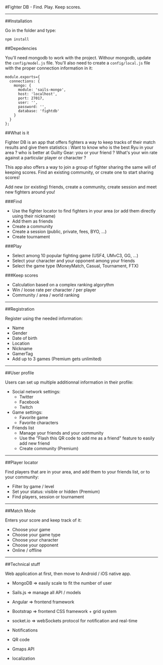 #Fighter DB - Find. Play. Keep scores.

---------------------------

##Installation

Go in the folder and type:

```
npm install
```

##Depedencies

You'll need mongodb to work with the project. Withour mongodb, update the `config/model.js` file.
You'll also need to create a `config/local.js` file with the proper connection information in it:

```
module.exports={
  connections: {
    mongo: {
      module: 'sails-mongo',
      host: 'localhost',
      port: 27017,
      user: '',
      password: '',
      database: 'fightdb'
    }
  }
};
```
##What is it

Fighter DB is an app that offers fighters a way to keep tracks of their match results and give them statistics : Want to know who is the best Ryu in your area ? who is better at Guilty Gear: you or your friend ? What's your win rate against a particular player or character ?

This app also offers a way to join a group of fighter sharing the same will of keeping scores. Find an existing community, or create one to start sharing scores!

Add new (or existing) friends, create a community, create session and meet new fighters around you!

###Find

- Use the fighter locator to find fighters in your area (or add them directly using their nickname)
- Add them as friends
- Create a community
- Create a session (public, private, fees, BYO, ...)
- Create tournament

###Play

- Select among 10 popular fighting game (USF4, UMvC3, GG, ...)
- Select your character and your opponent among your friends
- Select the game type (MoneyMatch, Casual, Tournament, FTX)

###Keep scores

- Calculation based on a complex ranking algorythm
- Win / loose rate per character / per player
- Community / area / world ranking

----------------------------

##Registration

Register using the needed information:

- Name
- Gender
- Date of birth
- Location
- Nickname
- GamerTag
- Add up to 3 games (Premium gets unlimited)

----------------------------

##User profile

Users can set up multiple additionnal information in their profile:

- Social network settings:
  - Twitter
  - Facebook
  - Twitch
- Game settings:
  - Favorite game
  - Favorite characters
- Friends list
  - Manage your friends and your community
  - Use the "Flash this QR code to add me as a friend" feature to easily add new friend
  - Create community (Premium)

----------------------------

##Player locator

Find players that are in your area, and add them to your friends list, or to your community:

- Filter by game / level
- Set your status: visible or hidden (Premium)
- Find players, session or tournament

---------------------------

##Match Mode

Enters your score and keep track of it:

- Choose your game
- Choose your game type
- Choose your character
- Choose your opponent
- Online / offline

---------------------------

##Technical stuff

Web application at first, then move to Android / iOS native app.

- MongoDB => easily scale to fit the number of user
- Sails.js => manage all API / models
- Angular => frontend framework
- Bootstrap => frontend CSS framework + grid system
- socket.io => webSockets protocol for notification and real-time

- Notifications
- QR code
- Gmaps API
- localization
